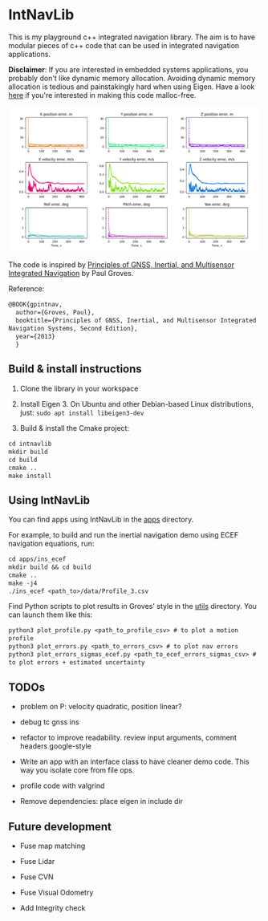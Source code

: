 # IntNavLib

This is my playground c++ integrated navigation library.
The aim is to have modular pieces of c++ code that can be used in integrated navigation applications. 

**Disclaimer**: If you are interested in embedded systems applications, you probably don't like dynamic memory allocation.
Avoiding dynamic memory allocation is tedious and painstakingly hard when using Eigen.
Have a look [here](https://github.com/stulp/eigenrealtime) if you're interested in making this code malloc-free.

![image](media/Figure_1.png)

The code is inspired by [Principles of GNSS, Inertial, and Multisensor Integrated Navigation](https://ieeexplore.ieee.org/document/9101092) by Paul Groves.

Reference: 

```
@BOOK{gpintnav,
  author={Groves, Paul},
  booktitle={Principles of GNSS, Inertial, and Multisensor Integrated Navigation Systems, Second Edition},
  year={2013}
  }
```

## Build & install instructions

1) Clone the library in your workspace

2) Install Eigen 3. On Ubuntu and other Debian-based Linux distributions, just: `sudo apt install libeigen3-dev`

3) Build & install the Cmake project:
```
cd intnavlib
mkdir build
cd build
cmake ..
make install
```

## Using IntNavLib

You can find apps using IntNavLib in the [apps](/apps/) directory.

For example, to build and run the inertial navigation demo using ECEF navigation equations, run: 

```
cd apps/ins_ecef
mkdir build && cd build
cmake ..
make -j4
./ins_ecef <path_to>/data/Profile_3.csv
```

Find Python scripts to plot results in Groves' style in the [utils](/utils/) directory. You can launch them like this:

```
python3 plot_profile.py <path_to_profile_csv> # to plot a motion profile
python3 plot_errors.py <path_to_errors_csv> # to plot nav errors
python3 plot_errors_sigmas_ecef.py <path_to_ecef_errors_sigmas_csv> # to plot errors + estimated uncertainty 

```


## TODOs

- problem on P: velocity quadratic, position linear?

- debug tc gnss ins

- refactor to improve readability. review input arguments, comment headers google-style

- Write an app with an interface class to have cleaner demo code. This way you isolate core from file ops.

- profile code with valgrind

- Remove dependencies: place eigen in include dir

## Future development

- Fuse map matching

- Fuse Lidar

- Fuse CVN

- Fuse Visual Odometry

- Add Integrity check